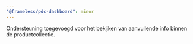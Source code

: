 ```yaml
---
"@frameless/pdc-dashboard": minor
---
```


Ondersteuning toegevoegd voor het bekijken van aanvullende info binnen de productcollectie.
